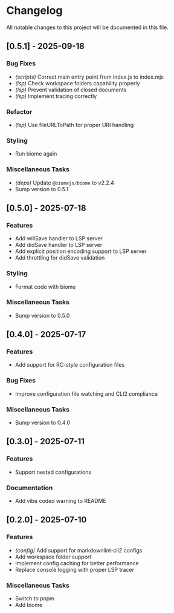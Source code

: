 # Changelog

All notable changes to this project will be documented in this file.

## [0.5.1] - 2025-09-18

### Bug Fixes

- *(scripts)* Correct main entry point from index.js to index.mjs
- *(lsp)* Check workspace folders capability properly
- *(lsp)* Prevent validation of closed documents
- *(lsp)* Implement tracing correctly

### Refactor

- *(lsp)* Use fileURLToPath for proper URI handling

### Styling

- Run biome again

### Miscellaneous Tasks

- *(deps)* Update `@biomejs/biome` to v2.2.4
- Bump version to 0.5.1

## [0.5.0] - 2025-07-18

### Features

- Add willSave handler to LSP server
- Add didSave handler to LSP server
- Add explicit position encoding support to LSP server
- Add throttling for didSave validation

### Styling

- Format code with biome

### Miscellaneous Tasks

- Bump version to 0.5.0

## [0.4.0] - 2025-07-17

### Features

- Add support for RC-style configuration files

### Bug Fixes

- Improve configuration file watching and CLI2 compliance

### Miscellaneous Tasks

- Bump version to 0.4.0

## [0.3.0] - 2025-07-11

### Features

- Support nested configurations

### Documentation

- Add vibe coded warning to README

## [0.2.0] - 2025-07-10

### Features

- *(config)* Add support for markdownlint-cli2 configs
- Add workspace folder support
- Implement config caching for better performance
- Replace console logging with proper LSP tracer

### Miscellaneous Tasks

- Switch to pnpm
- Add biome

